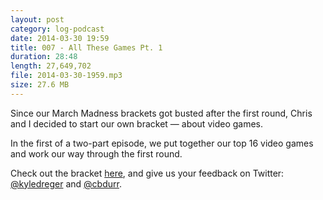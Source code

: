 ```yaml
---
layout: post
category: log-podcast
date: 2014-03-30 19:59
title: 007 - All These Games Pt. 1
duration: 28:48
length: 27,649,702
file: 2014-03-30-1959.mp3
size: 27.6 MB
---
```

Since our March Madness brackets got busted after the first round, Chris and I decided to start our own bracket &mdash; about video games. 

In the first of a two-part episode, we put together our top 16 video games and work our way through the first round. 

Check out the bracket [here](http://f.cl.ly/items/2k2X0X3H1g3o302y2H12/the-log-games-bracket.pdf), and give us your feedback on Twitter: [@kyledreger](http://twitter.com/kyledreger) and [@cbdurr](http://twitter.com/cbdurr). 


